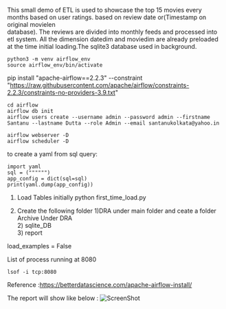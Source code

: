 This small demo of ETL is used to showcase the top 15 movies every months based on user ratings. based on review date or(Timestamp on original movielen<br>
database). The reviews are divided into monthly feeds and processed into etl system. All the dimension datedim and moviedim are already preloaded <br>
at the time initial loading.The sqlite3 database used in background. 


```
python3 -m venv airflow_env
source airflow_env/bin/activate
```

pip install "apache-airflow==2.2.3" --constraint "https://raw.githubusercontent.com/apache/airflow/constraints-2.2.3/constraints-no-providers-3.9.txt"
```
cd airflow
airflow db init
airflow users create --username admin --password admin --firstname Santanu --lastname Dutta --role Admin --email santanukolkata@yahoo.in
```
```
airflow webserver -D
airflow scheduler -D
```
to create a yaml from sql query:
```
import yaml
sql = ("""""")
app_config = dict(sql=sql)
print(yaml.dump(app_config))
```

1) Load Tables initially
python first_time_load.py

2) Create the following folder
	1)DRA under main folder and ceate a folder Archive Under DRA <br>
	2) sqlite_DB <br>
	3) report <br>

load_examples = False

List of process running at 8080
```
lsof -i tcp:8080
```
Reference :https://betterdatascience.com/apache-airflow-install/

The report will show like below :
![ScreenShot](https://github.com/Sandutta2020/airflow_report/blob/master/static/Sample_report.JPG)
